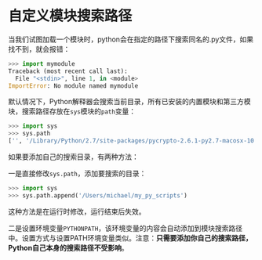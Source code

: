 # 自定义模块搜索路径

当我们试图加载一个模块时，python会在指定的路径下搜索同名的.py文件，如果找不到，就会报错：

```py
>>> import mymodule
Traceback (most recent call last):
  File "<stdin>", line 1, in <module>
ImportError: No module named mymodule
```

默认情况下，Python解释器会搜索当前目录，所有已安装的内置模块和第三方模块，搜索路径存放在`sys`模块的`path`变量：

```py
>>> import sys
>>> sys.path
['', '/Library/Python/2.7/site-packages/pycrypto-2.6.1-py2.7-macosx-10.9-intel.egg', '/Library/Python/2.7/site-packages/PIL-1.1.7-py2.7-macosx-10.9-intel.egg', ...]
```

如果要添加自己的搜索目录，有两种方法：

一是直接修改`sys.path`，添加要搜索的目录：

```py
>>> import sys
>>> sys.path.append('/Users/michael/my_py_scripts')
```

这种方法是在运行时修改，运行结束后失效。

二是设置环境变量`PYTHONPATH`，该环境变量的内容会自动添加到模块搜索路径中。设置方式与设置PATH环境变量类似。注意：**只需要添加你自己的搜索路径，Python自己本身的搜索路径不受影响**。
